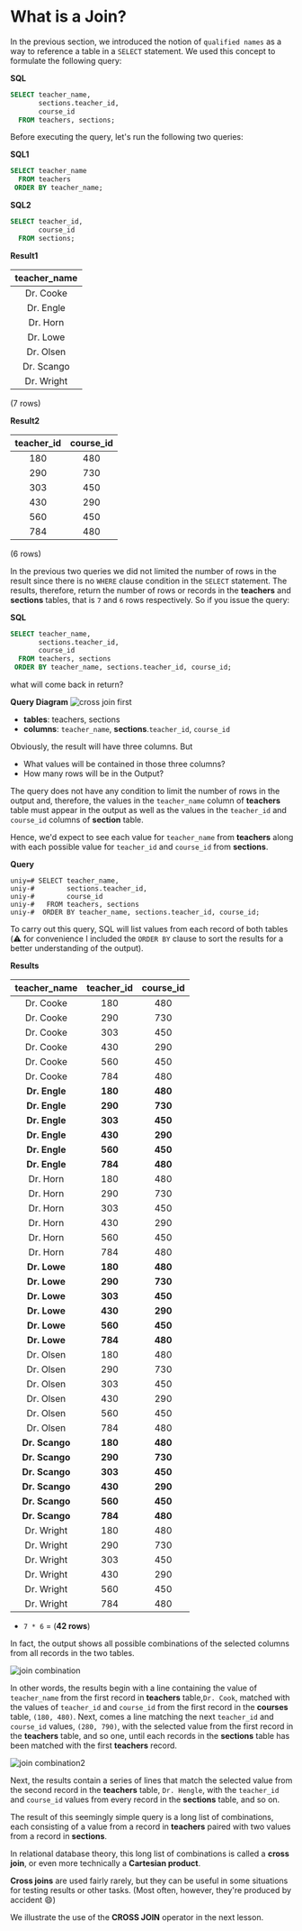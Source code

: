 # What is a Join?

In the previous section, we introduced the notion of `qualified names` as a way to reference a table in a `SELECT` statement. We used this concept to formulate the following query:

**SQL**
```SQL
SELECT teacher_name,
       sections.teacher_id,
       course_id
  FROM teachers, sections;
```

Before executing the query, let's run the following two queries:

**SQL1**
```SQL
SELECT teacher_name
  FROM teachers
 ORDER BY teacher_name;
```

**SQL2**
```SQL
SELECT teacher_id,
       course_id
  FROM sections;
```


**Result1**

|teacher_name|
|:-----------:|
|Dr. Cooke|
|Dr. Engle|
|Dr. Horn|
|Dr. Lowe|
|Dr. Olsen|
|Dr. Scango|
|Dr. Wright|

(7 rows)

**Result2**

| teacher_id | course_id|
|:----------:|:--------:|
|        180 |       480|
|        290 |       730|
|        303 |       450|
|        430 |       290|
|        560 |       450|
|        784 |       480|

(6 rows)

In the previous two queries we did not limited the number of rows in the result since there is no `WHERE` clause condition in the `SELECT` statement. The results, therefore, return the number of rows or records in the **teachers** and **sections** tables, that is `7` and `6` rows respectively. So if you issue the query:

**SQL**
```SQL
SELECT teacher_name,
       sections.teacher_id,
       course_id
  FROM teachers, sections
 ORDER BY teacher_name, sections.teacher_id, course_id;
```

what will come back in return?

**Query Diagram**
![cross join first](./images/01_join.png)

- **tables**: teachers, sections
- **columns**: `teacher_name`, **sections**.`teacher_id`, `course_id`


Obviously, the result will have three columns. But

- What values will be contained in those three columns?
- How many rows will be in the Output?

The query does not have any condition to limit the number of rows in the output and, therefore, the values in the `teacher_name` column of **teachers** table must appear in the output as well as the values in the `teacher_id` and `course_id` columns of **section** table.

Hence, we'd expect to see each value for `teacher_name` from **teachers** along with each possible value for `teacher_id` and `course_id` from **sections**.

**Query**
```console
uniy=# SELECT teacher_name,
uniy-#        sections.teacher_id,
uniy-#        course_id
uniy-#   FROM teachers, sections
uniy-#  ORDER BY teacher_name, sections.teacher_id, course_id;
```

To carry out this query, SQL will list values from each record of both tables (:warning: for convenience I included the `ORDER BY` clause to sort the results for a better understanding of the output).

**Results**

|    teacher_name    | teacher_id | course_id|
|:------------------:|:----------:|:--------:|
| Dr. Cooke          |        180 |       480|
| Dr. Cooke          |        290 |       730|
| Dr. Cooke          |        303 |       450|
| Dr. Cooke          |        430 |       290|
| Dr. Cooke          |        560 |       450|
| Dr. Cooke          |        784 |       480|
| **Dr. Engle**          |        **180** |      **480**|
| **Dr. Engle**          |        **290**|       **730**|
| **Dr. Engle**          |        **303** |      **450**|
| **Dr. Engle**          |        **430** |      **290**|
| **Dr. Engle**          |        **560** |      **450**|
| **Dr. Engle**          |        **784** |      **480**|
| Dr. Horn           |        180 |       480|
| Dr. Horn           |        290 |       730|
| Dr. Horn           |        303 |       450|
| Dr. Horn           |        430 |       290|
| Dr. Horn           |        560 |       450|
| Dr. Horn           |        784 |       480|
| **Dr. Lowe**           |        **180** |       **480**|
| **Dr. Lowe**           |        **290** |       **730**|
| **Dr. Lowe**           |        **303** |       **450**|
| **Dr. Lowe**           |        **430** |       **290**|
| **Dr. Lowe**           |        **560** |       **450**|
| **Dr. Lowe**           |        **784** |       **480**|
| Dr. Olsen          |        180 |       480|
| Dr. Olsen          |        290 |       730|
| Dr. Olsen          |        303 |       450|
| Dr. Olsen          |        430 |       290|
| Dr. Olsen          |        560 |       450|
| Dr. Olsen          |        784 |       480|
| **Dr. Scango**         |        **180** |       **480**|
| **Dr. Scango**         |        **290** |       **730**|
| **Dr. Scango**         |        **303** |       **450**|
| **Dr. Scango**         |        **430** |       **290**|
| **Dr. Scango**         |        **560** |       **450**|
| **Dr. Scango**         |        **784** |       **480**|
| Dr. Wright         |        180 |       480|
| Dr. Wright         |        290 |       730|
| Dr. Wright         |        303 |       450|
| Dr. Wright         |        430 |       290|
| Dr. Wright         |        560 |       450|
| Dr. Wright         |        784 |       480|

- `7 * 6` = (**42 rows**)

In fact, the output shows all possible combinations of the selected columns from all records in the two tables.

![join combination](./images/02_join.png)

In other words, the results begin with a line containing the value of `teacher_name` from the first record in **teachers** table,`Dr. Cook`, matched with the values of `teacher_id` and `course_id` from the first record in the **courses** table, `(180, 480)`. Next, comes a line matching the next `teacher_id` and `course_id` values, `(280, 790)`, with the selected value from the first record in the **teachers** table, and so one, until each records in the **sections** table has been matched with the first **teachers** record.

![join combination2](./images/03_join.png)

Next, the results contain a series of lines that match the selected value from the second record in the **teachers** table, `Dr. Hengle`, with the `teacher_id` and `course_id` values from every record in the **sections** table, and so on.

The result of this seemingly simple query is a long list of combinations, each consisting of a value from a record in **teachers** paired with two values from a record in **sections**.

In relational database theory, this long list of combinations is called a **cross join**, or even more technically a **Cartesian product**.

**Cross joins** are used fairly rarely, but they can be useful in some situations for testing results or other tasks. (Most often, however, they're produced by accident :smile:)

We illustrate the use of the **CROSS JOIN** operator in the next lesson.
